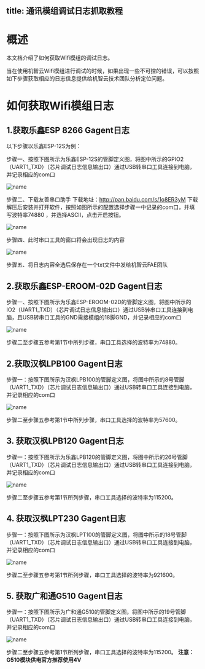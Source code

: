 title: 通讯模组调试日志抓取教程
---
# 概述

本文档介绍了如何获取Wifi模组的调试日志。

当在使用机智云Wifi模组进行调试的时候，如果出现一些不可控的错误，可以按照如下步骤获取相应的日志信息提供给机智云技术团队分析定位问题。

# 如何获取Wifi模组日志
## 1.获取乐鑫ESP 8266 Gagent日志

以下步骤以乐鑫ESP-12S为例：

步骤一、按照下图所示为乐鑫ESP-12S的管脚定义图，将图中所示的GPIO2（UART1_TXD）（芯片调试日志信息输出口）通过USB转串口工具连接到电脑，并记录相应的com口

  ![name](/assets/zh-cn/deviceDev/debug/Journal/1478088023496.png)

步骤二、下载友善串口助手
下载地址：http://pan.baidu.com/s/1o8ER3yM
下载解压后安装并打开软件，按照如图所示的配置选择步骤一中记录的com口，并填写波特率74880 ，并选择ASCII，点击开启按钮。

  ![name](/assets/zh-cn/deviceDev/debug/Journal/1478088041405.png)

步骤四、此时串口工具的窗口将会出现日志的内容

 ![name](/assets/zh-cn/deviceDev/debug/Journal/1478088054093.png)
 
步骤五、将日志内容全选后保存在一个txt文件中发给机智云FAE团队

## 2.获取乐鑫ESP-EROOM-02D Gagent日志
步骤一、按照下图所示为乐鑫ESP-EROOM-02D的管脚定义图，将图中所示的IO2（UART1_TXD）（芯片调试日志信息输出口）通过USB转串口工具连接到电脑，且USB转串口工具的GND需接模组的18脚GND，并记录相应的com口
 
 ![name](/assets/zh-cn/deviceDev/debug/Journal/ESPEROOMlog_1.png)

步骤二至步骤五参考第1节中所列步骤，串口工具选择的波特率为74880。

## 2.获取汉枫LPB100 Gagent日志
步骤一：按照下图所示为汉枫LPB100的管脚定义图，将图中所示的8号管脚（UART1_TXD）（芯片调试日志信息输出口）通过USB转串口工具连接到电脑，并记录相应的com口
 
 ![name](/assets/zh-cn/deviceDev/debug/Journal/1478088078233.png)

步骤二至步骤五参考第1节中所列步骤，串口工具选择的波特率为57600。


## 3.	获取汉枫LPB120 Gagent日志

步骤一：按照下图所示为乐鑫LPB120的管脚定义图，将图中所示的26号管脚（UART1_TXD）（芯片调试日志信息输出口）通过USB转串口工具连接到电脑，并记录相应的com口
 
 ![name](/assets/zh-cn/deviceDev/debug/Journal/1478088111213.png)

步骤二至步骤五参考第1节所列步骤，串口工具选择的波特率为115200。


## 4.	获取汉枫LPT230 Gagent日志
步骤一：按照下图所示为汉枫LPT100的管脚定义图，将图中所示的18号管脚（UART1_TXD）（芯片调试日志信息输出口）通过USB转串口工具连接到电脑，并记录相应的com口

 ![name](/assets/zh-cn/deviceDev/Journal/LPT230_log_1.png)

步骤二至步骤五参考第1节所列步骤，串口工具选择的波特率为921600。


## 5.	获取广和通G510 Gagent日志

步骤一：按照下图所示为广和通G510的管脚定义图，将图中所示的19号管脚（UART1_TXD）（芯片调试日志信息输出口）通过USB转串口工具连接到电脑，并记录相应的com口
 
 ![name](/assets/zh-cn/deviceDev/debug/Journal/g510.jpg)

步骤二至步骤五参考第1节所列步骤，串口工具选择的波特率为115200。
**注意：G510模块供电官方推荐使用4V**
